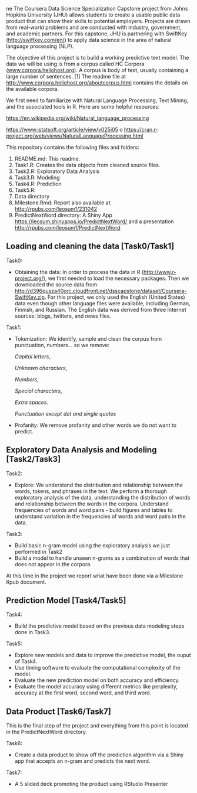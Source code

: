 ne The Coursera Data Science Specialization Capstone project from Johns Hopkins University (JHU) allows students to create a usable public data product that can show their skills to potential employers. Projects are drawn from real-world problems and are conducted with industry, government, and academic partners. For this capstone, JHU is partnering with SwiftKey (http://swiftkey.com/en/) to apply data science in the area of natural language processing (NLP).

The objective of this project is to build a working predictive text model. The data we will be using is from a corpus called HC Corpora (www.corpora.heliohost.org). A corpus is body of text, usually containing a large number of sentences. 
[1] The readme file at http://www.corpora.heliohost.org/aboutcorpus.html contains the details on the available corpora.

We first need to familiarize with Natural Language Processing, Text Mining, and the associated tools in R. Here are some helpful resources:

https://en.wikipedia.org/wiki/Natural_language_processing

https://www.jstatsoft.org/article/view/v025i05
o
https://cran.r-project.org/web/views/NaturalLanguageProcessing.html

This repository contains the following files and folders:

1. README.md: This readme.
2. Task1.R: Creates the data objects from cleaned source files.
3. Task2.R: Exploratory Data Analysis
4. Task3.R: Modeling
4. Task4.R: Prediction
5. Task5.R:
6. Data directory
7. Milestone.Rmd: Report also available at http://rpubs.com/leosum1/231042
8. PredictNextWord directory: 
A Shiny App https://leosum.shinyapps.io/PredictNextWord/ and a presentation http://rpubs.com/leosum1/PredictNextWord


## Loading and cleaning the data [Task0/Task1]
Task0:
- Obtaining the data: In order to process the data in R (http://www.r-project.org/), we first needed to load the necessary packages. Then we downloaded the source data from http://d396qusza40orc.cloudfront.net/dsscapstone/dataset/Coursera-SwiftKey.zip. For this project, we only used the English (United States) data even though other language files were available, including German, Finnish, and Russian. The English data was derived from three Internet sources: blogs, twitters, and news files.

Task1:
- Tokenization: We identify, sample and clean the corpus from punctuation, numbers... so we remove:

   *Capital letters*,

   *Unknown characters*,
   
   *Numbers*,
   
   *Special characters*, 
   
   *Extra spaces*.
   
   *Punctuation except dot and single quotes*
   
- Profanity: We remove profanity and other words we do not want to predict.

## Exploratory Data Analysis and Modeling [Task2/Task3]
Task2:
- Explore: We understand the distribution and relationship between the words, tokens, and phrases in the text. We perform a thorough exploratory analysis of the data, understanding the distribution of words and relationship between the words in the corpora. 
Understand frequencies of words and word pairs - build figures and tables to understand variation in the frequencies of words and word pairs in the data.

Task3:
- Build basic n-gram model using the exploratory analysis we just performed in Task2
- Build a model to handle unseen n-grams as a combination of words that does not appear in the corpora.

At this time in the project we report what have been done via a Milestone Rpub document. 

## Prediction Model [Task4/Task5]
Task4:
- Build the predictive model based on the previous data modeling steps done in Task3.

Task5:
- Explore new models and data to improve the predictive model, the ouput of Task4.
- Use timing software to evaluate the computational complexity of the model. 
- Evaluate the new prediction model on both accuracy and efficiency. 
- Evaluate the model accuracy using different metrics like perplexity, accuracy at the first word, second word, and third word.

## Data Product [Task6/Task7]
This is the final step of the project and everything from this point is located in the PredictNextWord directory.

Task6:
- Create a data product to show off the prediction algorithm via a Shiny app that accepts an n-gram and predicts the next word.

Task7:
- A 5 slided deck promoting the product using RStudio Presenter
